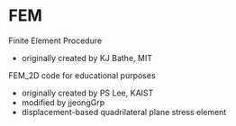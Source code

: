 # FEM
Finite Element Procedure
- originally created by KJ Bathe, MIT

FEM_2D code for educational purposes 
- originally created by PS Lee, KAIST 
- modified by jjeongGrp
- displacement-based quadrilateral plane stress element 
